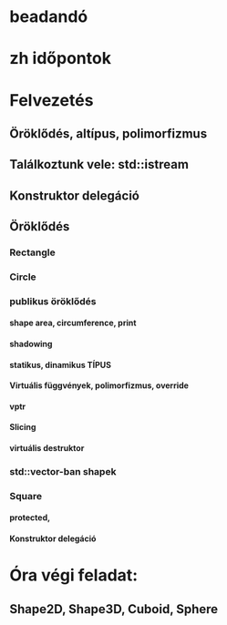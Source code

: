 # beadandó
# zh időpontok

# Felvezetés
## Öröklődés, altípus, polimorfizmus
## Találkoztunk vele: std::istream

## Konstruktor delegáció

## Öröklődés
### Rectangle
### Circle
### publikus öröklődés

#### shape area, circumference, print
#### shadowing
#### statikus, dinamikus TÍPUS
#### Virtuális függvények, polimorfizmus, override
#### vptr
#### Slicing

#### virtuális destruktor

### std::vector-ban shapek
### Square
#### protected,
#### Konstruktor delegáció

# Óra végi feladat:
## Shape2D, Shape3D, Cuboid, Sphere
